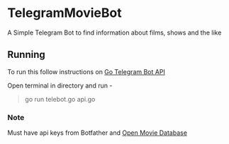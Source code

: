 # TelegramMovieBot
A Simple Telegram Bot to find information about films, shows and the like

## Running

To run this follow instructions on [Go Telegram Bot API](https://go-telegram-bot-api.dev/)

Open terminal in directory and run -
> go run telebot.go api.go

### Note
Must have api keys from Botfather and [Open Movie Database](https://www.omdbapi.com/)
